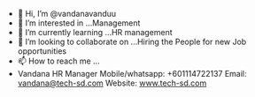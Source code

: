 - 👋 Hi, I’m @vandanavanduu
- 👀 I’m interested in ...Management 
- 🌱 I’m currently learning ...HR management
- 💞️ I’m looking to collaborate on ...Hiring the People for new Job opportunities 
- 📫 How to reach me ... 
- Vandana
HR Manager
Mobile/whatsapp: +601114722137
Email: vandana@tech-sd.com
Website: www.tech-sd.com

<!---
vandanavanduu/vandanavanduu is a ✨ special ✨ repository because its `README.md` (this file) appears on your GitHub profile.
You can click the Preview link to take a look at your changes.
--->
